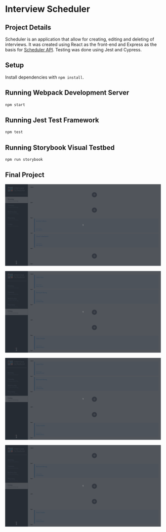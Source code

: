 # Interview Scheduler

## Project Details

Scheduler is an application that allow for creating, editing and deleting of interviews. It was created using React as the front-end and Express as the basis for [Scheduler API](https://github.com/originallykevin/scheduler-api).
Testing was done using Jest and Cypress. 


## Setup

Install dependencies with `npm install`.

## Running Webpack Development Server

```sh
npm start
```

## Running Jest Test Framework

```sh
npm test
```

## Running Storybook Visual Testbed

```sh
npm run storybook
```

## Final Project

!["Creating an Interview"](https://github.com/originallykevin/scheduler/blob/master/public/images/interview-creation.gif)

!["Editing an Interview"](https://github.com/originallykevin/scheduler/blob/master/public/images/edit-interview.gif)

!["Deleting an Interview"](https://github.com/originallykevin/scheduler/blob/master/public/images/delete-interivew.gif)

!["Error Handling"](https://github.com/originallykevin/scheduler/blob/master/public/images/error-handling.gif)